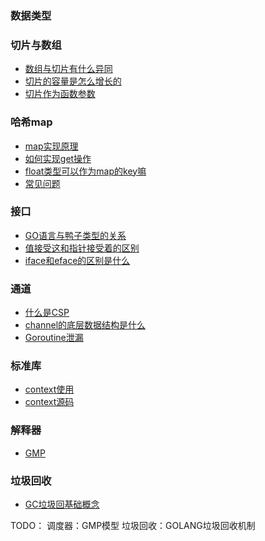 ### 数据类型

### 切片与数组
- [数组与切片有什么异同](docs/slice/slice-array.md)
- [切片的容量是怎么增长的](docs/slice/slice-cap.md)
- [切片作为函数参数](docs/slice/slice-param.md)

### 哈希map
- [map实现原理](docs/map/map-create.md)
- [如何实现get操作](docs/map/map-get.md)
- [float类型可以作为map的key嘛](docs/map/map-float-key.md)
- [常见问题](docs/map/map.md)


### 接口
- [GO语言与鸭子类型的关系](docs/inter/duck.md)
- [值接受这和指针接受着的区别](docs/inter/pointer.md)
- [iface和eface的区别是什么](docs/inter/face.md)


### 通道
- [什么是CSP](docs/ch/csp.md)
- [channel的底层数据结构是什么](docs/ch/channel.md)
- [Goroutine泄漏](docs/ch/channel-buf.md)


### 标准库
- [context使用](docs/lib/context.md)
- [context源码](docs/lib/context-2.md)

### 解释器
- [GMP](docs/schedule/gmp.md)

### 垃圾回收
- [GC垃圾回基础概念](docs/gc/gc.md)

TODO：
调度器：GMP模型
垃圾回收：GOLANG垃圾回收机制